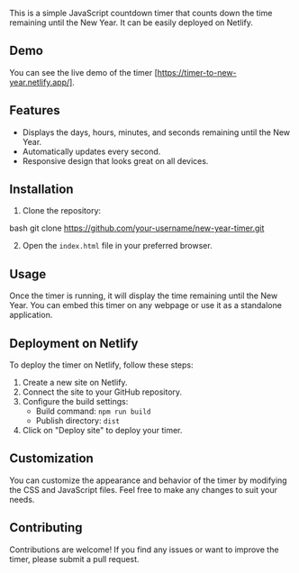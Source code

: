 This is a simple JavaScript countdown timer that counts down the time remaining until the New Year. It can be easily deployed on Netlify.

## Demo

You can see the live demo of the timer [https://timer-to-new-year.netlify.app/].

## Features

- Displays the days, hours, minutes, and seconds remaining until the New Year.
- Automatically updates every second.
- Responsive design that looks great on all devices.

## Installation

1. Clone the repository:

   
bash
   git clone https://github.com/your-username/new-year-timer.git
   
2. Open the `index.html` file in your preferred browser.

## Usage

Once the timer is running, it will display the time remaining until the New Year. You can embed this timer on any webpage or use it as a standalone application.

## Deployment on Netlify

To deploy the timer on Netlify, follow these steps:

1. Create a new site on Netlify.
2. Connect the site to your GitHub repository.
3. Configure the build settings:
   - Build command: `npm run build`
   - Publish directory: `dist`
4. Click on "Deploy site" to deploy your timer.

## Customization

You can customize the appearance and behavior of the timer by modifying the CSS and JavaScript files. Feel free to make any changes to suit your needs.

## Contributing

Contributions are welcome! If you find any issues or want to improve the timer, please submit a pull request.
